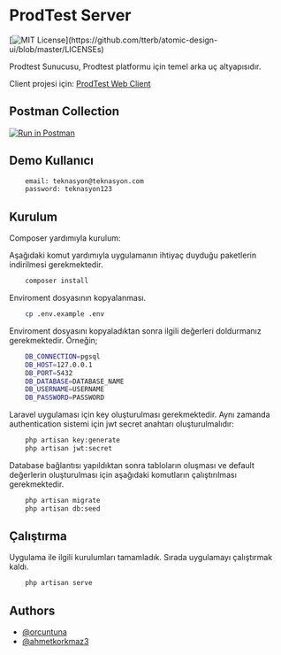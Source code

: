 
# ProdTest Server
[![MIT License](https://img.shields.io/apm/l/atomic-design-ui.svg?)](https://github.com/tterb/atomic-design-ui/blob/master/LICENSEs)

Prodtest Sunucusu, Prodtest platformu için temel arka uç altyapısıdır.

Client projesi için: [ProdTest Web Client](https://github.com/prodtestapp/prodtest-web)

## Postman Collection
[![Run in Postman](https://run.pstmn.io/button.svg)](https://app.getpostman.com/run-collection/7250997-ede35c70-84a8-49bb-8f94-ea686c2735d3?action=collection%2Ffork&collection-url=entityId%3D7250997-ede35c70-84a8-49bb-8f94-ea686c2735d3%26entityType%3Dcollection%26workspaceId%3D4353756b-3862-4939-8f98-647b4c4093fa)

## Demo Kullanıcı

```bash
    email: teknasyon@teknasyon.com
    password: teknasyon123
```

## Kurulum

Composer yardımıyla kurulum:

Aşağıdaki komut yardımıyla uygulamanın ihtiyaç duyduğu paketlerin indirilmesi gerekmektedir.
```bash
    composer install
```

Enviroment dosyasının kopyalanması.
```bash
    cp .env.example .env
```

Enviroment dosyasını kopyaladıktan sonra ilgili değerleri doldurmanız gerekmektedir. Örneğin;
```bash
    DB_CONNECTION=pgsql
    DB_HOST=127.0.0.1
    DB_PORT=5432
    DB_DATABASE=DATABASE_NAME
    DB_USERNAME=USERNAME
    DB_PASSWORD=PASSWORD
```

Laravel uygulaması için key oluşturulması gerekmektedir. Aynı zamanda authentication sistemi için jwt secret anahtarı oluşturulmalıdır:
```bash
    php artisan key:generate
    php artisan jwt:secret
```

Database bağlantısı yapıldıktan sonra tabloların oluşması ve default değerlerin oluşturulması için aşağıdaki komutların çalıştırılması gerekmektedir.
```bash
    php artisan migrate
    php artisan db:seed
```

## Çalıştırma

Uygulama ile ilgili kurulumları tamamladık. Sırada uygulamayı çalıştırmak kaldı.
```bash
    php artisan serve
```

## Authors

- [@orcuntuna](https://github.com/orcuntuna)
- [@ahmetkorkmaz3](https://www.github.com/ahmetkorkmaz3)



